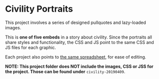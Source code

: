 # Civility Portraits

This project involves a series of designed pullquotes and lazy-loaded images.

This is **one of five embeds** in a story about civility. Since the portraits
all share styles and functionality, the CSS and JS
point to the same CSS and JS files for each graphic.

Each project also points to [the same spreadsheet](https://docs.google.com/spreadsheets/d/1J3lkcuhiKCGyETZ0HAH7G_hxg9w1H0aRbnBbI7SrFJ8/edit#gid=1401251923), for ease of editing.

**NOTE: This project folder does NOT include the images, CSS or JSS for the
project. Those can be found under** `civility-20190409`.
